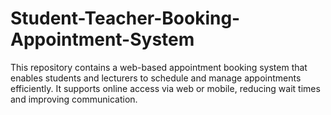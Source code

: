 # Student-Teacher-Booking-Appointment-System
This repository contains a web-based appointment booking system that enables students and lecturers to schedule and manage appointments efficiently. It supports online access via web or mobile, reducing wait times and improving communication.
